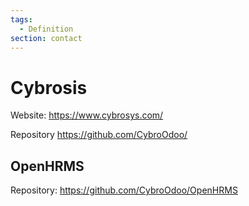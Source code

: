 ```yaml
---
tags:
  - Definition
section: contact
---
```

# Cybrosis

Website: <https://www.cybrosys.com/>

Repository <https://github.com/CybroOdoo/>

## OpenHRMS

Repository: <https://github.com/CybroOdoo/OpenHRMS>